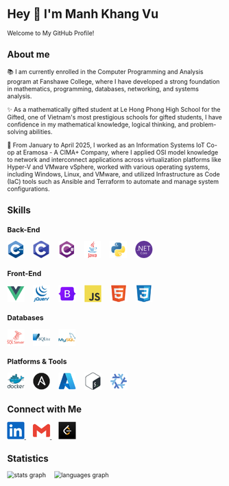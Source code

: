 # Hey 👋 I'm Manh Khang Vu

Welcome to My GitHub Profile!

## About me

📚 I am currently enrolled in the Computer Programming and Analysis program at Fanshawe College, where I have developed a strong foundation in mathematics, programming, databases, networking, and systems analysis.

✨ As a mathematically gifted student at Le Hong Phong High School for the Gifted, one of Vietnam's most prestigious schools for gifted students, I have confidence in my mathematical knowledge, logical thinking, and problem-solving abilities.

💼 From January to April 2025, I worked as an Information Systems IoT Co-op at Eramosa - A CIMA+ Company, where I applied OSI model knowledge to network and interconnect applications across virtualization platforms like Hyper-V and VMware vSphere, worked with various operating systems, including Windows, Linux, and VMware, and utilized Infrastructure as Code (IaC) tools such as Ansible and Terraform to automate and manage system configurations.

## Skills

### Back-End

<div>
  <img src="images/skills/cplusplus.png" height="40" alt="cplusplus logo"/>
  <img width="12"/>
  <img src="images/skills/c.png" height="40" alt="c logo"/>
  <img width="12"/>
  <img src="images/skills/csharp.png" height="40" alt="csharp logo"/>
  <img width="12"/>
  <img src="images/skills/java.png" height="40" alt="java logo"/>
  <img width="12"/>
  <img src="images/skills/python.png" height="40" alt="python logo"/>
  <img width="12"/>
  <img src="images/skills/dotnetcore.png" height="40" alt="dotnetcore logo"/>
</div>

### Front-End

<div>
  <img src="images/skills/vuejs.png" height="40" alt="vuejs logo"/>
  <img width="12"/>  
  <img src="images/skills/jquery.png" height="40" alt="jquery logo"/>
  <img width="12"/> 
  <img src="images/skills/bootstrap.png" height="40" alt="bootstrap logo"/>
  <img width="12"/>
  <img src="images/skills/javascript.png" height="40" alt="javascript logo"/>
  <img width="12"/>
  <img src="images/skills/html5.png" height="40" alt="html5 logo"/>
  <img width="12"/>
  <img src="images/skills/css3.png" height="40" alt="css3 logo"/>
</div>

### Databases

<div>
  <img src="images/skills/microsoftsqlserver.png" height="40" alt="microsoftsqlserver logo"/>
  <img width="12"/>
  <img src="images/skills/sqlite.png" height="40" alt="sqlite logo"/>
  <img width="12"/>
  <img src="images/skills/mysql.png" height="40" alt="mysql logo"/>
</div>

### Platforms & Tools

<div>
  <img src="images/skills/docker.png" height="40" alt="docker logo"/>
  <img width="12"/>
  <img src="images/skills/ansible.png" height="40" alt="ansible logo"/>
  <img width="12"/>
  <img src="images/skills/azure.png" height="40" alt="azure logo"/>
  <img width="12"/>
  <img src="images/skills/bash.png" height="40" alt="bash logo"/>
  <img width="12"/>
  <img src="images/skills/nix.png" height="40" alt="nix logo"/>
</div>

## Connect with Me

<div>
  <a href="https://www.linkedin.com/in/khangvum/" target="_blank">
    <img src="images/connect-with-me/linkedin.png" height="40" alt="linkedin logo"/>
  </a>
  <img width="12"/>
  <a href="mailto:manhkhang0305@gmail.com" target="_blank">
    <img src="images/connect-with-me/gmail.png" height="40" alt="gmail logo"/>
  </a>
  <img width="12"/>
  <a href="https://leetcode.com/u/khangvum/" target="_blank">
    <img src="images/connect-with-me/leetcode.png" height="40" alt="gmail logo"/>
  </a>
</div>

## Statistics

<div>
  <img src="https://github-readme-stats.vercel.app/api?username=khangvum&hide_title=false&hide_rank=false&show_icons=true&include_all_commits=true&count_private=true&disable_animations=false&theme=tokyonight&locale=en&hide_border=false&order=1" height="150" alt="stats graph"  />
  <img width="12"/>
  <img src="https://github-readme-stats.vercel.app/api/top-langs?username=khangvum&locale=en&hide_title=false&layout=compact&card_width=320&langs_count=5&theme=tokyonight&hide_border=false&order=2" height="150" alt="languages graph"  />
</div>
<!--
**khangvum/khangvum** is a ✨ _special_ ✨ repository because its `README.md` (this file) appears on your GitHub profile.

Here are some ideas to get you started:

- 🔭 I’m currently working on ...
- 🌱 I’m currently learning ...
- 👯 I’m looking to collaborate on ...
- 🤔 I’m looking for help with ...
- 💬 Ask me about ...
- 📫 How to reach me: ...
- 😄 Pronouns: ...
- ⚡ Fun fact: ...
-->

